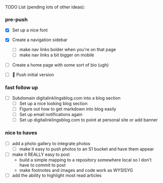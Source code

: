 TODO List (pending lots of other ideas):
### pre-push
- [x] Set up a nice font
- [x] Create a navigation sidebar
  - [ ] make nav links bolder when you're on that page
  - [ ] make nav links a bit bigger on mobile
- [ ] Create a home page with some sort of bio (ugh)

- [ ] 🚢 Push initial version

### fast follow up
- [ ] Subdomain digitalinklingsblog.com into a blog section
  - [ ] Set up a nice looking blog section
  - [ ] Figure out how to get markdown into blog easily
  - [ ] Set up email notifications again
  - [ ] Set up digitalinklingsblog.com to point at personal site or add banner

### nice to haves
- [ ] add a photo gallery to integrate photos
  - [ ] make it easy to push photos to an S1 bucket and have them appear
- [ ] make it REALLY easy to post
  - build a simple mapping to a repository somewhere local so I don't have to commit to post
  - make footnotes and images and code work as WYSISYG
- [ ] add the ability to highlight most read articles
